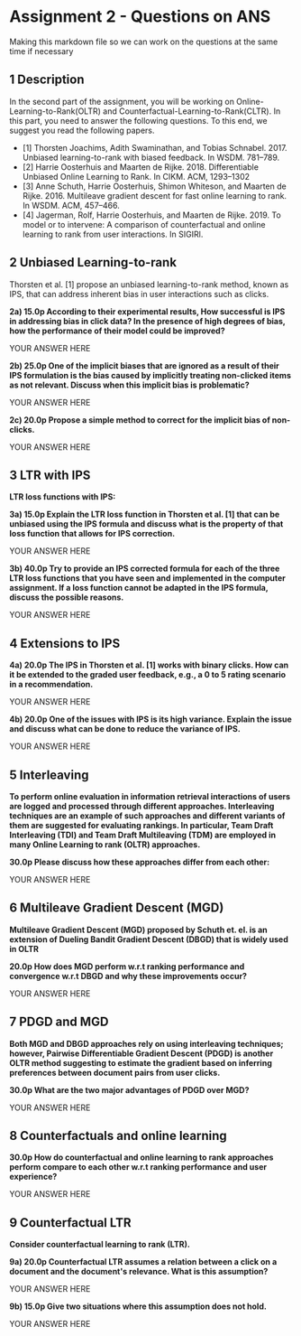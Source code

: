 # Assignment 2 - Questions on ANS

Making this markdown file so we can work on the questions at the same time if
necessary

## 1 Description

In the second part of the assignment, you will be working on
Online-Learning-to-Rank(OLTR) and Counterfactual-Learning-to-Rank(CLTR). In this
part, you need to answer the following questions. To this end, we suggest you
read the following papers.

- [1] Thorsten Joachims, Adith Swaminathan, and Tobias Schnabel. 2017. Unbiased
  learning-to-rank with biased feedback. In WSDM. 781–789.
- [2] Harrie Oosterhuis and Maarten de Rijke. 2018. Differentiable Unbiased
  Online Learning to Rank. In CIKM. ACM, 1293–1302
- [3] Anne Schuth, Harrie Oosterhuis, Shimon Whiteson, and Maarten de
  Rijke. 2016. Multileave gradient descent for fast online learning to rank. In
  WSDM. ACM, 457–466.
- [4] Jagerman, Rolf, Harrie Oosterhuis, and Maarten de Rijke. 2019. To model or
  to intervene: A comparison of counterfactual and online learning to rank from
  user interactions. In SIGIRl.

## 2 Unbiased Learning-to-rank

Thorsten et al. [1] propose an unbiased learning-to-rank method, known as IPS,
that can address inherent bias in user interactions such as clicks.

**2a) 15.0p According to their experimental results, How successful is IPS in
addressing bias in click data? In the presence of high degrees of bias, how the
performance of their model could be improved?**

YOUR ANSWER HERE

**2b) 25.0p One of the implicit biases that are ignored as a result of their IPS
formulation is the bias caused by implicitly treating non-clicked items as not
relevant. Discuss when this implicit bias is problematic?**

YOUR ANSWER HERE

**2c) 20.0p Propose a simple method to correct for the implicit bias of
non-clicks.**

YOUR ANSWER HERE

## 3 LTR with IPS

**LTR loss functions with IPS:**

**3a) 15.0p Explain the LTR loss function in Thorsten et al. [1] that can be
unbiased using the IPS formula and discuss what is the property of that loss
function that allows for IPS correction.**

YOUR ANSWER HERE

**3b) 40.0p Try to provide an IPS corrected formula for each of the three LTR
loss functions that you have seen and implemented in the computer assignment. If
a loss function cannot be adapted in the IPS formula, discuss the possible
reasons.**

YOUR ANSWER HERE

## 4 Extensions to IPS

**4a) 20.0p The IPS in Thorsten et al. [1] works with binary clicks. How can it
be extended to the graded user feedback, e.g., a 0 to 5 rating scenario in a
recommendation.**

YOUR ANSWER HERE

**4b) 20.0p One of the issues with IPS is its high variance. Explain the issue
and discuss what can be done to reduce the variance of IPS.**

YOUR ANSWER HERE

## 5 Interleaving

**To perform online evaluation in information retrieval interactions of users
are logged and processed through different approaches. Interleaving techniques
are an example of such approaches and different variants of them are suggested
for evaluating rankings. In particular, Team Draft Interleaving (TDI) and Team
Draft Multileaving (TDM) are employed in many Online Learning to rank (OLTR)
approaches.**

**30.0p Please discuss how these approaches differ from each other:**

YOUR ANSWER HERE

## 6 Multileave Gradient Descent (MGD)

**Multileave Gradient Descent (MGD) proposed by Schuth et. el. is an extension
of Dueling Bandit Gradient Descent (DBGD) that is widely used in OLTR**

**20.0p How does MGD perform w.r.t ranking performance and convergence w.r.t
DBGD and why these improvements occur?**

YOUR ANSWER HERE

## 7 PDGD and MGD

**Both MGD and DBGD approaches rely on using interleaving techniques; however,
Pairwise Differentiable Gradient Descent (PDGD) is another OLTR method
suggesting to estimate the gradient based on inferring preferences between
document pairs from user clicks.**

**30.0p What are the two major advantages of PDGD over MGD?**

YOUR ANSWER HERE

## 8 Counterfactuals and online learning

**30.0p How do counterfactual and online learning to rank approaches perform
compare to each other w.r.t ranking performance and user experience?**

YOUR ANSWER HERE

## 9 Counterfactual LTR

**Consider counterfactual learning to rank (LTR).**

**9a) 20.0p Counterfactual LTR assumes a relation between a click on a document
and the document's relevance. What is this assumption?**

YOUR ANSWER HERE

**9b) 15.0p Give two situations where this assumption does not hold.**

YOUR ANSWER HERE
